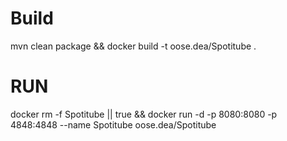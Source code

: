 # Build
mvn clean package && docker build -t oose.dea/Spotitube .

# RUN

docker rm -f Spotitube || true && docker run -d -p 8080:8080 -p 4848:4848 --name Spotitube oose.dea/Spotitube 